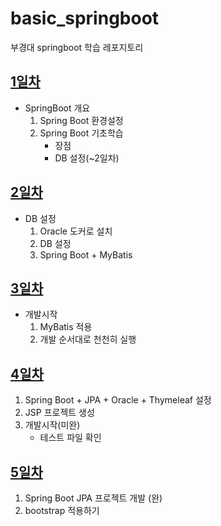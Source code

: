 # basic_springboot
부경대 springboot 학습 레포지토리

## [1일차](https://github.com/king-dong-gun/basic_springboot/blob/main/md/day01.md)
- SpringBoot 개요
    1. Spring Boot 환경설정
    2. Spring Boot 기초학습
        - 장점
        - DB 설정(~2일차)

## [2일차](https://github.com/king-dong-gun/basic_springboot/blob/main/md/day02.md)
- DB 설정
  1. Oracle 도커로 설치
  2. DB 설정
  3. Spring Boot + MyBatis

## [3일차](https://github.com/king-dong-gun/basic_springboot/blob/main/md/day03.md)
- 개발시작
  1. MyBatis 적용
  2. 개발 순서대로 천천히 실행

## [4일차](https://github.com/king-dong-gun/basic_springboot/blob/main/md/day04.md)
1. Spring Boot + JPA + Oracle + Thymeleaf 설정
2. JSP 프로젝트 생성
3. 개발시작(미완)
   - 테스트 파일 확인

## [5일차](https://github.com/king-dong-gun/basic_springboot/blob/main/md/day05.md)
1. Spring Boot JPA 프로젝트 개발 (완)
2. bootstrap 적용하기